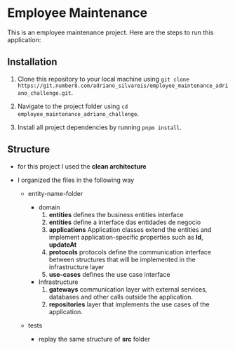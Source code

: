 # Employee Maintenance

This is an employee maintenance project. Here are the steps to run this application:

## Installation

1. Clone this repository to your local machine using `git clone https://git.number8.com/adriano_silvareis/employee_maintenance_adriano_challenge.git`.

2. Navigate to the project folder using `cd employee_maintenance_adriano_challenge`.

3. Install all project dependencies by running `pnpm install`.

## Structure 
* for this project I used the **clean architecture**
* I organized the files in the following way
  
  - entity-name-folder
    - domain
      1. **entities**
        defines the business entities interface
      1. **entities**
        define a interface das entidades de negocio
      2. **applications**
        Application classes extend the entities and implement application-specific properties such as **Id**, **updateAt**
      3. **protocols**
        protocols define the communication interface between structures that will be implemented in the infrastructure layer
      4. **use-cases**
        defines the use case interface
    - Infrastructure
      1. **gateways**
        communication layer with external services, databases and other calls outside the application.
      2. **repositories**
        layer that implements the use cases of the application.

  - tests
    - replay the same structure of **src** folder
